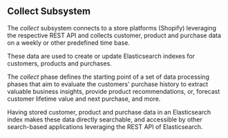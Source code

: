 
## Collect Subsystem

The *collect* subsystem connects to a store platforms (Shopify) leveraging the respective 
REST API and collects customer, product and purchase data on a weekly or other predefined
time base.

These data are used to create or update Elasticsearch indexes for customers, products and 
purchases.

The *collect* phase defines the starting point of a set of data processing phases that aim 
to evaluate the customers' purchase history to extract valuable business insights, provide 
product recommendations, or, forecast customer lifetime value and next purchase, and more.

Having stored customer, product and purchase data in an Elasticsearch index makes these data 
directly searchable, and accessible by other search-based applications leveraging the REST API
of Elasticsearch. 

 